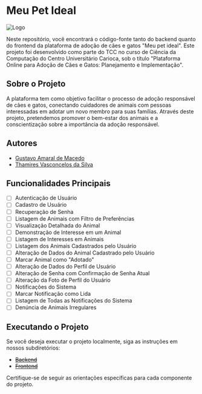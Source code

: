 # Meu Pet Ideal

![Logo]()

Neste repositório, você encontrará o código-fonte tanto do backend quanto do frontend da plataforma de adoção de cães e gatos "Meu pet ideal". Este projeto foi desenvolvido como parte do TCC no curso de Ciência da Computação do Centro Universitário Carioca, sob o título "Plataforma Online para Adoção de Cães e Gatos: Planejamento e Implementação".

## Sobre o Projeto

A plataforma tem como objetivo facilitar o processo de adoção responsável de cães e gatos, conectando cuidadores de animais com pessoas interessadas em adotar um novo membro para suas famílias. Através deste projeto, pretendemos promover o bem-estar dos animais e a conscientização sobre a importância da adoção responsável.

## Autores

- [Gustavo Amaral de Macedo](https://github.com/gamaralm)
- [Thamires Vasconcelos da Silva](https://github.com/Thamiresvs)

## Funcionalidades Principais

- [ ] Autenticação de Usuário
- [ ] Cadastro de Usuário
- [ ] Recuperação de Senha
- [ ] Listagem de Animais com Filtro de Preferências
- [ ] Visualização Detalhada do Animal
- [ ] Demonstração de Interesse em um Animal
- [ ] Listagem de Interesses em Animais
- [ ] Listagem dos Animais Cadastrados pelo Usuário
- [ ] Alteração de Dados do Animal Cadastrado pelo Usuário
- [ ] Marcar Animal como "Adotado"
- [ ] Alteração de Dados do Perfil de Usuário
- [ ] Alteração de Senha com Confirmação de Senha Atual
- [ ] Alteração da Foto de Perfil do Usuário
- [ ] Notificações do Sistema
- [ ] Marcar Notificação como Lida
- [ ] Listagem de Todas as Notificações do Sistema
- [ ] Denúncia de Animais Irregulares

## Executando o Projeto

Se você deseja executar o projeto localmente, siga as instruções em nossos subdiretórios:

- ~~[Backend]()~~
- ~~[Frontend]()~~

Certifique-se de seguir as orientações específicas para cada componente do projeto.
